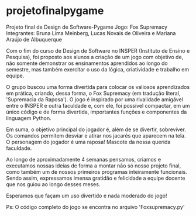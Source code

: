 # projetofinalpygame
Projeto final de Design de Software-Pygame
Jogo: Fox Supremacy
Integrantes: Bruna Lima Meinberg, Lucas Novais de Oliveira e Mariana Araújo de Albuquerque

Com o fim do curso de Design de Software no INSPER (Instituto de Ensino e Pesquisa), foi proposto aos alunos a criação de um jogo com objetivo de, não somente demonstrar os ensinamentos aprendidos ao longo do semestre, mas também exercitar o uso da lógica, criatividade e trabalho em equipe.

O grupo buscou uma forma divertida para colocar os valiosos aprendizados em prática, criando, dessa forma, o Fox Supremacy (em tradução literal, 'Supremacia da Raposa'). O jogo é inspirado por uma rivalidade amigável entre o INSPER e outra faculdade e, com ele, foi possível compactar, em um único código e de forma divertida, importantes funções e componentes da linguagem Python.

Em suma, o objetivo principal do jogador é, além de se divertir, sobreviver. Os comandos permitem desviar e atirar nos jacarés que aparecem na tela. O personagem do jogador é uma raposa! Mascote da nossa querida faculdade. 

Ao longo de aproximadamente 4 semanas pensamos, criamos e executamos nossas ideias de forma a montar não só nosso projeto final, como também um de nossos primeiros programas inteiramente funcionais. Sendo assim, expressamos imensa gratidão e felicidade a equipe docente que nos guiou ao longo desses meses. 

Esperamos que façam um uso divertido e nada moderado do jogo!

Ps: O código completo do jogo se encontra no arquivo 'Foxsupremacy.py'